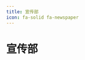 ```yaml
---
title: 宣传部
icon: fa-solid fa-newspaper
---
```


# 宣传部

<div class="catalog-display-container">
  <Catalog base="/Publicity/" />
</div>